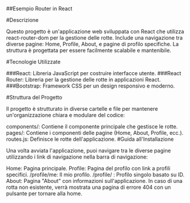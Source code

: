 ##Esempio Router in React

#Descrizione

Questo progetto è un'applicazione web sviluppata con React che utilizza react-router-dom per la gestione delle rotte. Include una navigazione tra diverse pagine: Home, Profile, About, e pagine di profilo specifiche. La struttura è progettata per essere facilmente scalabile e mantenibile.

#Tecnologie Utilizzate

###React: Libreria JavaScript per costruire interfacce utente.
###React Router: Libreria per la gestione delle rotte in applicazioni React.
###Bootstrap: Framework CSS per un design responsivo e moderno.

#Struttura del Progetto

Il progetto è strutturato in diverse cartelle e file per mantenere un'organizzazione chiara e modulare del codice:

components/: Contiene il componente principale che gestisce le rotte.
pages/: Contiene i componenti delle pagine (Home, About, Profile, ecc.).
routes.js: Definisce le rotte dell'applicazione.
#Guida all'Installazione



Una volta avviata l'applicazione, puoi navigare tra le diverse pagine utilizzando i link di navigazione nella barra di navigazione:

Home: Pagina principale.
Profile: Pagina del profilo con link a profili specifici.
/profile/me: Il mio profilo.
/profile/
: Profilo singolo basato su ID.
About: Pagina "About" con informazioni sull'applicazione.
In caso di una rotta non esistente, verrà mostrata una pagina di errore 404 con un pulsante per tornare alla home.
